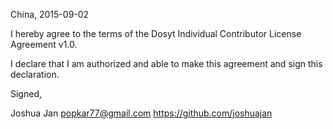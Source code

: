 China, 2015-09-02

I hereby agree to the terms of the Dosyt Individual Contributor License
Agreement v1.0.

I declare that I am authorized and able to make this agreement and sign this
declaration.

Signed,

Joshua Jan popkar77@gmail.com https://github.com/joshuajan
